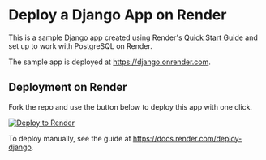 # Deploy a Django App on Render

This is a sample [Django](https://www.djangoproject.com/) app created using Render's [Quick Start Guide](https://docs.render.com/deploy-django#new-django-app) and set up to work with PostgreSQL on Render.

The sample app is deployed at https://django.onrender.com.


## Deployment on Render

Fork the repo and use the button below to deploy this app with one click.

[![Deploy to Render](https://render.com/images/deploy-to-render-button.svg)](https://render.com/deploy)

To deploy manually, see the guide at https://docs.render.com/deploy-django.
